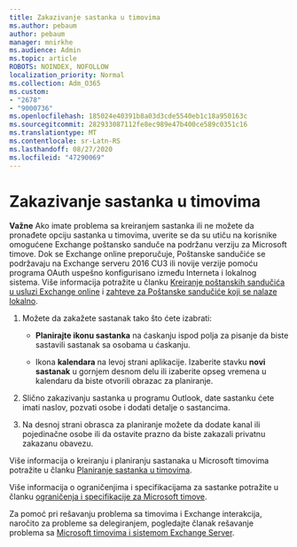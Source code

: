 ```yaml
---
title: Zakazivanje sastanka u timovima
ms.author: pebaum
author: pebaum
manager: mnirkhe
ms.audience: Admin
ms.topic: article
ROBOTS: NOINDEX, NOFOLLOW
localization_priority: Normal
ms.collection: Adm_O365
ms.custom:
- "2678"
- "9000736"
ms.openlocfilehash: 185024e40391b8a03d3cde5540eb1c18a950163c
ms.sourcegitcommit: 282933087112fe8ec989e47b400ce589c0351c16
ms.translationtype: MT
ms.contentlocale: sr-Latn-RS
ms.lasthandoff: 08/27/2020
ms.locfileid: "47290069"
---
```

# <a name="schedule-a-meeting-in-teams"></a>Zakazivanje sastanka u timovima

**Važne** Ako imate problema sa kreiranjem sastanka ili ne možete da pronađete opciju sastanka u timovima, uverite se da su utiču na korisnike omogućene Exchange poštansko sanduče na podržanu verziju za Microsoft timove. Dok se Exchange online preporučuje, Poštanske sandučiće se podržavaju na Exchange serveru 2016 CU3 ili novije verzije pomoću programa OAuth uspešno konfigurisano između Interneta i lokalnog sistema. Više informacija potražite u članku [Kreiranje poštanskih sandučića u usluzi Exchange online](https://docs.microsoft.com/exchange/recipients-in-exchange-online/create-user-mailboxes) i [zahteve za Poštanske sandučiće koji se nalaze lokalno](https://docs.microsoft.com/microsoftteams/exchange-teams-interact#requirements-for-mailboxes-hosted-on-premises). 

1. Možete da zakažete sastanak tako što ćete izabrati:

    - **Planirajte ikonu sastanka** na ćaskanju ispod polja za pisanje da biste sastavili sastanak sa osobama u ćaskanju.

    - Ikona **kalendara** na levoj strani aplikacije. Izaberite stavku **novi sastanak** u gornjem desnom delu ili izaberite opseg vremena u kalendaru da biste otvorili obrazac za planiranje.

2. Slično zakazivanju sastanka u programu Outlook, date sastanku ćete imati naslov, pozvati osobe i dodati detalje o sastancima.

3. Na desnoj strani obrasca za planiranje možete da dodate kanal ili pojedinačne osobe ili da ostavite prazno da biste zakazali privatnu zakazanu obavezu.

Više informacija o kreiranju i planiranju sastanaka u Microsoft timovima potražite u članku [Planiranje sastanka u timovima](https://support.office.com/article/Schedule-a-meeting-in-Teams-943507a9-8583-4c58-b5d2-8ec8265e04e5).

Više informacija o ograničenjima i specifikacijama za sastanke potražite u članku [ograničenja i specifikacije za Microsoft timove](https://docs.microsoft.com/microsoftteams/limits-specifications-teams#meetings-and-calls).

Za pomoć pri rešavanju problema sa timovima i Exchange interakcija, naročito za probleme sa delegiranjem, pogledajte članak rešavanje problema sa [Microsoft timovima i sistemom Exchange Server](https://docs.microsoft.com/microsoftteams/troubleshoot/known-issues/teams-exchange-interaction-issue).